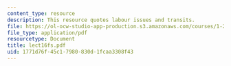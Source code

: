 ```yaml
---
content_type: resource
description: This resource quotes labour issues and transits.
file: https://ol-ocw-studio-app-production.s3.amazonaws.com/courses/1-259j-transit-management-fall-2006/1771d76f45c17980830d1fcaa3308f43_lect16fs.pdf
file_type: application/pdf
resourcetype: Document
title: lect16fs.pdf
uid: 1771d76f-45c1-7980-830d-1fcaa3308f43
---
```

